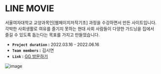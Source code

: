 
# LINE MOVIE
서울여자대학교 교양과목인[웹페이지저작기초] 과정을 수강하면서 만든 사이트입니다. 각박한 사회생활로 여유를 즐기지 못하는 현대 사회 사람들이 다양한 가드닝을 집에서 즐길 수 있도록 돕는다는 목표를 가지고 만들었습니다. <br />
- **`Project duration` :** 2022.03.16 - 2022.06.16
- **`Team members` :** 김시연
- **`Link` :** [GG 방문하기](https://movie-33ea4.web.app/)

![image](https://github.com/rlatldus/GG-plant/assets/122216298/8cdd39fe-85b8-4f9a-a0ec-1c8f03d00bfb)
